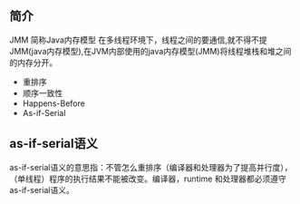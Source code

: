 ## 简介
JMM 简称Java内存模型
在多线程环境下，线程之间的要通信,就不得不提JMM(java内存模型),在JVM内部使用的java内存模型(JMM)将线程堆栈和堆之间的内存分开。


- 重排序
- 顺序一致性
- Happens-Before
- As-if-Serial

## as-if-serial语义
as-if-serial语义的意思指：不管怎么重排序（编译器和处理器为了提高并行度），（单线程）程序的执行结果不能被改变。编译器，runtime 和处理器都必须遵守as-if-serial语义。